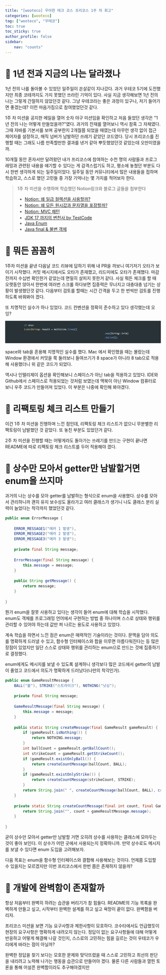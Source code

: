 ```yaml
---
title: "[wooteco] 우아한 테크 코스 프리코스 1주 차 회고"
categories: [wooteco]
tag: ["wooteco", "우테코"]
toc: true
toc_sticky: true
author_profile: false
sidebar:
    nav: "counts"
---
```


# 📌 1년 전과 지금의 나는 달라졌나

1년 전의 나를 돌아볼 수 있었던 일주일이 쏜살같이 지나갔다. 과거 우테코 5기에 도전했지만 최종 코테까지도 가지 못했던 쓰라린 기억이 있다. 사실 지금 생각해보면 1년 전의 나는 그렇게 간절하지 않았던것 같다. 그냥 우테코라는 좋은 과정이 있구나, 저기 들어가면 좋겠는데? 이런 마음가짐으로 참여했었던것 같다.

1주 차 미션을 공지한 메일을 열어 숫자 야구 미션임을 확인하고 처음 들었던 생각은 "1년 전의 나는 어떻게 만들었을까?"였다. 과거의 잔재를 열어보니 역시 참혹 그 자체였다. 그때 자바를 기본서를 보며 공부한지 2개월쯤 되었을 때였는데 아무런 생각 없이 접근 제어자를 설정하고, 매직 넘버가 남발하던 쓰레기 같았던 코드였다. 당시 프리코스를 진행할 때는 그래도 나름 만족할만한 결과를 낸거 같아 뿌듯했었던것 같았는데 오만이였을까.

10개월 동안 혼자서만 달려왔던 내가 프리코스에 참여하는 수천 명의 사람들과 프로그래밍과 관련된 내용을 얘기할 수 있다는 게 감격스럽기도 하고, 평소에 놓쳤던 부분도 다시 한번 생각하게 되는 일주일이었다. 일주일 동안 커뮤니티에서 많은 내용들을 접하며 학습하고, 스스로 했던 고민들 중 가장 기억나는 몇 가지를 적어보자 한다.

> 1주 차 미션을 수행하며 학습했던  Notion링크와 블로그 글들을 첨부한다
>
> - [Notion: 왜 일급 컬렉션을 사용할까?](https://ykmxxi.notion.site/cda7ae6c4ce34f03b1145a55bbbf7967?pvs=4)
> - [Notion: 왜 모든 원시값과 문자열을 포장할까?](https://ykmxxi.notion.site/343447ee124f4e2b9e06bda78e5cd0c8?pvs=4)
> - [Notion: MVC 패턴](https://ykmxxi.notion.site/MVC-0496b91fae5e408a9cdce7b278f7a54b?pvs=4)
> - [JDK 17 까지의 변천사 by TestCode](https://ykmxxi.github.io/%EC%9E%90%EB%B0%94/java-jdk17/)
> - [Java Enum](https://ykmxxi.github.io/%EC%9E%90%EB%B0%94/java-enum/)
> - [Java final & 불변 객체](https://ykmxxi.github.io/%EC%9E%90%EB%B0%94/java-final-immutable-object/)



# 📌 뭐든 꼼꼼히

1주차 미션을 끝낸 다음날 코드 리뷰에 답하기 위해 내 PR을 까보니 여기저기 오타가 보이기 시작했다. 커밋 메시지에서도 오타가 존재했고, 리드미에도 오타가 존재했다. 마감 전까지 수십번 확인한거 같았는데 면밀히 살피지 못한거 같다. 사실 뭐든 체크를 할 때 오랫동안 앉아서 한번에 여러번 스크롤 하다보면 집중력은 무너지고 대충대충 넘기는 상황이 발생했던것 같다. 다음부터 검토를 할때는 시간 간격을 두고 한 번씩만 검토를 진행하도록 바꿔봐야 겠다.

또 치명적인 실수가 하나 있었다. 코드 컨벤션을 정확히 준수하고 있다 생각했는데 오잉?

<center><img src="/assets/images/wooteco/precourse/1.png"></center>

space와 tab을 혼용해 치명적인 실수를 했다. Mac 에서 확인했을 때는 몰랐는데 Window 환경에서 커밋을 쭉 둘러보니 들여쓰기가 8 space가 아니라 8 tab으로 적용해 사용했더니 위 같은 코드가 되었다.

역시나 인텔리제이 옵션을 확인해보니 스페이스가 아닌 tab을 적용하고 있었다. IDE와 Github에서 스페이스로 적용되었는 것처럼 보였는데 맥북이 아닌 Window 컴퓨터로 보니 우주 코드가 만들어져 있었다. 이 부분은 나중에 확인해 봐야겠다.

# 📌 리팩토링 체크 리스트 만들기

이건 1주 차 미션을 진행하며 느낀 점인데, 리팩토링 체크 리스트가 없으니 무분별한 리팩토링이 남발했던 것 같았다. 또 놓친 부분도 있었던거 같다.

2주 차 미션을 진행할 때는 어떻게라도 돌아가는 쓰레기를 만드는 구현이 끝나면 README에 따로 리팩토링 체크 리스트를 두어 적용해야 겠다.

# 📌 상수만 모아서 getter만 남발할거면 enum을 쓰지마

 과거의 나는 상수를 모아 getter를 남발하는 형식으로 enum을 사용했다. 상수를 모아서 관리하니까 괜히 유지 보수성도 올라가고 여러 클래스가 생기니 나도 클래스 분리 실력이 늘었다는 착각까지 했었던것 같다.

```java
public enum ErrorMessage {

    ERROR_MESSAGE1("에러 1 발생"),
    ERROR_MESSAGE2("에러 2 발생"),
    ERROR_MESSAGE3("에러 3 발생");

    private final String message;

    ErrorMessage(final String message) {
        this.message = message;
    }

    public String getMessage() {
        return message;
    }
    
}

```

뭔가 enum을 잘못 사용하고 있다는 생각이 들어 enum에 대해 학습을 시작했다. enum도 객체를 프로그래밍 언어에서 구현하는 방법 중 하나이며 스스로 상태와 행위를 관리할 수 있어야 하는데 값만 퍼 나르는 용도로 사용하고 있었다.

계속 학습을 하면서 느낀 점은 enum은 매력적인 기술이라는 것이다. 문맥을 담아 의도를 명확하게 드러낼 수 있고, 함수형 인터페이스와 합을 이루면 아름다워진다는 등 많은 장점이 있었지만 일단 스스로 상태와 행위를 관리하는 enum으로 만드는 것에 집중하기로 결정했다.

enum에게도 메시지를 보낼 수 있도록 설계하니 생각보다 많은 코드에서 getter의 남발이 줄었고 코드에서 의도가 명확하게 드러났다(나만의 착각인가).

```java
public enum GameResultMessage {
	BALL("볼"), STRIKE("스트라이크"), NOTHING("낫싱");

	private final String message;

	GameResultMessage(final String message) {
		this.message = message;
	}

	public static String createMessage(final GameResult gameResult) {
		if (gameResult.isNothing()) {
			return NOTHING.message;
		}
		int ballCount = gameResult.getBallCount();
		int strikeCount = gameResult.getStrikeCount();
		if (gameResult.existOnlyBall()) {
			return createCountMessage(ballCount, BALL);
		}
		if (gameResult.existOnlyStrike()) {
			return createCountMessage(strikeCount, STRIKE);
		}
		return String.join(" ", createCountMessage(ballCount, BALL), createCountMessage(strikeCount, STRIKE));
	}

	private static String createCountMessage(final int count, final GameResultMessage gameResultMessage) {
		return String.join("", count + gameResultMessage.message);
	}

}
```

굳이 상수만 모아서 getter만 남발할 거면 오히려 상수를 사용하는 클래스에 모아두는 것이 좋아 보인다. 이 상수가 어떤 곳에서 사용되는지 정확하니까. 만약 상수로도 메시지를 보낼 수 있다면 enum 도입을 고려해보자.

다음 목표는 enum을 함수형 인터페이스와 결합해 사용해보는 것이다. 언제쯤 도입할 수 있을지는 모르겠지만 이번 프리코스에서 한번 쯤은 존재하지 않을까?



# 📌 개발에 완벽함이 존재할까

항상 처음부터 완벽히 하려는 습관을 버리기가 참 힘들다. README의 기능 목록을 완벽하게 만들고 싶고, 시작부터 완벽한 설계를 하고 싶고 욕망이 끝이 없다. 완벽함을 버리자.

프리코스 미션을 보면 기능 요구사항과 제한사항이 모호하다. 코수타에서도 언급했듯이 현장의 요구사항은 명확하게 내려오지 않는다. 정답이 없는 요구사항들에 대해 어떻게 반응하고 어떻게 해결해 나갈 것인지, 스스로의 고민하는 힘을 길르는 것이 우테코가 우리에게 바라는 점이 아닐까?

완벽한 정답을 찾기 보다는 모호한 문제와 맞닥뜨렸을 때 스스로 고민하고 최선의 판단을 내리려고 노력해 나가는 행동을 습관으로 만들어야 겠다. 물론 다른 사람들과 열띈 토론을 통해 어설픈 완벽함이라도 추구해야겠지만